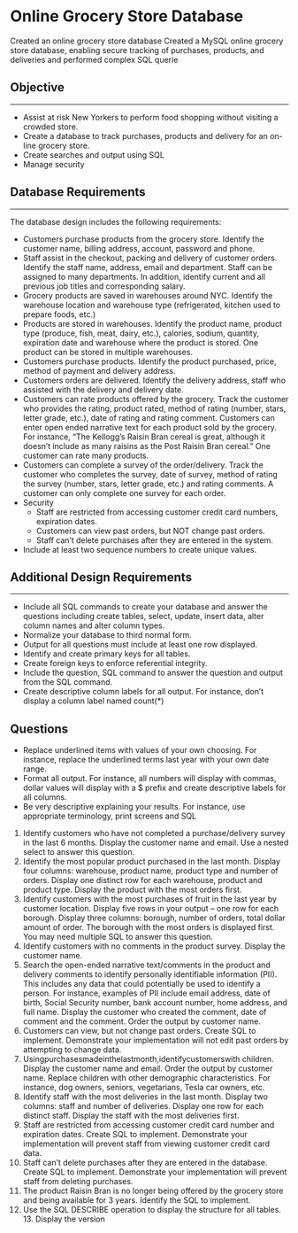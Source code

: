 # Online Grocery Store Database
Created an online grocery store database Created a MySQL online grocery store database, enabling secure tracking of purchases, products, and deliveries and performed complex SQL querie

## Objective
----------
- Assist at risk New Yorkers to perform food shopping without visiting a crowded store.
- Create a database to track purchases, products and delivery for an on- line grocery store.
- Create searches and output using SQL
- Manage security

## Database Requirements 
----------
The database design includes the following requirements:
- Customers purchase products from the grocery store. Identify the customer name, billing address, account, password and phone.
- Staff assist in the checkout, packing and delivery of customer orders. Identify the staff name, address, email and department. Staff can be assigned to many departments. In addition, identify current and all previous job titles and corresponding salary.
- Grocery products are saved in warehouses around NYC. Identify the warehouse location and warehouse type (refrigerated, kitchen used to prepare foods, etc.)
- Products are stored in warehouses. Identify the product name, product type (produce, fish, meat, dairy, etc.), calories, sodium, quantity, expiration date and warehouse where the product is stored. One product can be stored in multiple warehouses.
- Customers purchase products. Identify the product purchased, price, method of payment and delivery address.
- Customers orders are delivered. Identify the delivery address, staff who assisted with the delivery and delivery date.
- Customers can rate products offered by the grocery. Track the customer who provides the rating, product rated, method of rating (number, stars, letter grade, etc.), date of rating and rating comment. Customers can enter open ended narrative text for each product sold by the grocery. For instance, “The Kellogg’s Raisin Bran cereal is great, although it doesn’t include as many raisins as the Post Raisin Bran cereal.” One customer can rate many products.
- Customers can complete a survey of the order/delivery. Track the customer who completes the survey, date of survey, method of rating the survey (number, stars, letter grade, etc.) and rating comments. A customer can only complete one survey for each order.
- Security
  -  Staff are restricted from accessing customer credit card numbers, expiration dates.
  -  Customers can view past orders, but NOT change past orders.
  -  Staff can’t delete purchases after they are entered in the system.
-  Include at least two sequence numbers to create unique values.

## Additional Design Requirements 
----------
- Include all SQL commands to create your database and answer the questions including create tables, select, update, insert data, alter column names and alter column types.
- Normalize your database to third normal form.
- Output for all questions must include at least one row displayed.
- Identify and create primary keys for all tables.
- Create foreign keys to enforce referential integrity.
- Include the question, SQL command to answer the question and output from the SQL command.
- Create descriptive column labels for all output. For instance, don’t display a column label named count(*)

## Questions
- Replace underlined items with values of your own choosing. For instance, replace the underlined terms last year with your own date range.
- Format all output. For instance, all numbers will display with commas, dollar values will display with a $ prefix and create descriptive labels for all columns.
- Be very descriptive explaining your results. For instance, use appropriate terminology, print screens and SQL
1. Identify customers who have not completed a purchase/delivery survey in the last 6 months. Display the customer name and email. Use a nested select to answer this question.
2. Identify the most popular product purchased in the last month. Display four columns: warehouse, product name, product type and number of orders. Display one distinct row for each warehouse, product and product type. Display the product with the most orders first.
3. Identify customers with the most purchases of fruit in the last year by customer location. Display five rows in your output – one row for each borough. Display three columns: borough, number of orders, total dollar amount of order. The borough with the most orders is displayed first. You may need multiple SQL to answer this question.
4. Identify customers with no comments in the product survey. Display the customer name.
5. Search the open-ended narrative text/comments in the product and delivery comments to identify personally identifiable information (PII). This includes any data that could potentially be used to identify a person. For instance, examples of PII include email address, date of birth, Social Security number, bank account number, home address, and full name. Display the customer who created the comment, date of comment and the comment. Order the output by customer name.
6. Customers can view, but not change past orders. Create SQL to implement. Demonstrate your implementation will not edit past orders by attempting to change data.
7. Usingpurchasesmadeinthelastmonth,identifycustomerswith children. Display the customer name and email. Order the output by customer name. Replace children with other demographic characteristics. For instance, dog owners, seniors, vegetarians, Tesla car owners, etc.
8. Identify staff with the most deliveries in the last month. Display two columns: staff and number of deliveries. Display one row for each distinct staff. Display the staff with the most deliveries first.
9. Staff are restricted from accessing customer credit card number and expiration dates. Create SQL to implement. Demonstrate your implementation will prevent staff from viewing customer credit card data.
10. Staff can’t delete purchases after they are entered in the database. Create SQL to implement. Demonstrate your implementation will prevent staff from deleting purchases.     
11. The product Raisin Bran is no longer being offered by the grocery store and being available for 3 years. Identify the SQL to implement.
12. Use the SQL DESCRIBE operation to display the structure for all tables. 13. Display the version 
